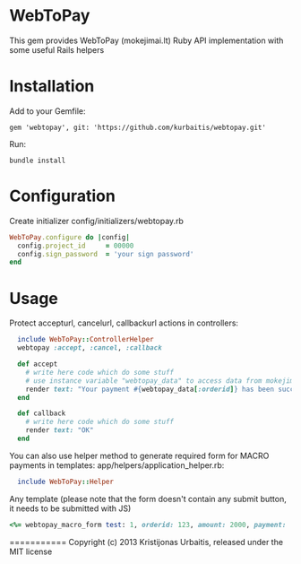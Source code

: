 WebToPay
===========

This gem provides WebToPay (mokejimai.lt) Ruby API implementation with some useful Rails helpers

Installation
===========

Add to your Gemfile:
```
gem 'webtopay', git: 'https://github.com/kurbaitis/webtopay.git'
```
Run:
```
bundle install
```

Configuration
===========

Create initializer
config/initializers/webtopay.rb

```ruby
WebToPay.configure do |config|
  config.project_id     = 00000
  config.sign_password  = 'your sign password'
end
```

Usage
===========

Protect accepturl, cancelurl, callbackurl actions in controllers:

```ruby
  include WebToPay::ControllerHelper
  webtopay :accept, :cancel, :callback

  def accept
    # write here code which do some stuff
    # use instance variable "webtopay_data" to access data from mokejimai.lt
    render text: "Your payment #{webtopay_data[:orderid]} has been successfully received. Thank you!"
  end

  def callback
    # write here code which do some stuff
    render text: "OK"
  end
```

You can also use helper method to generate required form for MACRO payments in templates:
app/helpers/application_helper.rb:
```ruby
  include WebToPay::Helper
```
Any template (please note that the form doesn't contain any submit button, it needs to be submitted with JS)
```ruby
<%= webtopay_macro_form test: 1, orderid: 123, amount: 2000, payment: 'vb', country: 'lt', paytext: "Billing for XX at the website XXX" %>

```

===========
Copyright (c) 2013 Kristijonas Urbaitis, released under the MIT license
